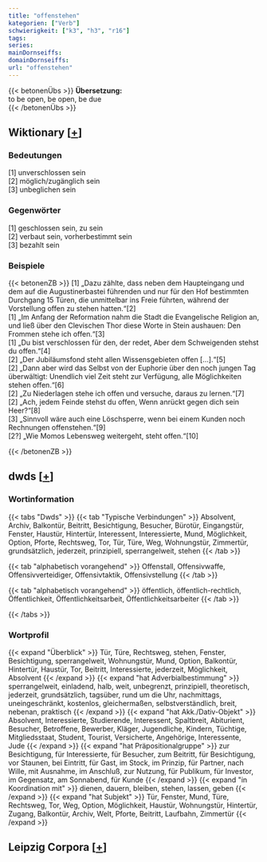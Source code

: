 ```yaml
---
title: "offenstehen"
kategorien: ["Verb"]
schwierigkeit: ["k3", "h3", "r16"]
tags:
series:
mainDornseiffs:
domainDornseiffs:
url: "offenstehen"
---
```


{{< betonenÜbs >}}
**Übersetzung:**  
to be open, be open, be due  
{{< /betonenÜbs >}}

## Wiktionary [[+](https://de.wiktionary.org/wiki/offenstehen)]

### Bedeutungen
[1] unverschlossen sein  
[2] möglich/zugänglich sein  
[3] unbeglichen sein  

### Gegenwörter
[1] geschlossen sein, zu sein  
[2] verbaut sein, vorherbestimmt sein  
[3] bezahlt sein  

### Beispiele
{{< betonenZB >}}
[1] „Dazu zählte, dass neben dem Haupteingang und dem auf die Augustinerbastei führenden und nur für den Hof bestimmten Durchgang 15 Türen, die unmittelbar ins Freie führten, während der Vorstellung offen zu stehen hatten.“[2]  
[1] „Im Anfang der Reformation nahm die Stadt die Evangelische Religion an, und ließ über den Clevischen Thor diese Worte in Stein aushauen: Den Frommen stehe ich offen.“[3]  
[1] „Du bist verschlossen für den, der redet, Aber dem Schweigenden stehst du offen.“[4]  
[2] „Der Jubiläumsfond steht allen Wissensgebieten offen […].“[5]  
[2] „Dann aber wird das Selbst von der Euphorie über den noch jungen Tag überwältigt: Unendlich viel Zeit steht zur Verfügung, alle Möglichkeiten stehen offen.“[6]  
[2] „Zu Niederlagen stehe ich offen und versuche, daraus zu lernen.“[7]  
[2] „Ach, jedem Feinde stehst du offen, Wenn anrückt gegen dich sein Heer?“[8]  
[3] „Sinnvoll wäre auch eine Löschsperre, wenn bei einem Kunden noch Rechnungen offenstehen.“[9]  
[2?] „Wie Momos Lebensweg weitergeht, steht offen.“[10]  

{{< /betonenZB >}}


## dwds [[+](https://www.dwds.de/wb/offenstehen)]

### Wortinformation
{{< tabs "Dwds" >}}
{{< tab "Typische Verbindungen" >}}
Absolvent, Archiv, Balkontür, Beitritt, Besichtigung, Besucher, Bürotür, Eingangstür, Fenster, Haustür, Hintertür, Interessent, Interessierte, Mund, Möglichkeit, Option, Pforte, Rechtsweg, Tor, Tür, Türe, Weg, Wohnungstür, Zimmertür, grundsätzlich, jederzeit, prinzipiell, sperrangelweit, stehen
{{< /tab >}}

{{< tab "alphabetisch vorangehend" >}}
Offenstall, Offensivwaffe, Offensivverteidiger, Offensivtaktik, Offensivstellung
{{< /tab >}}

{{< tab "alphabetisch vorangehend" >}}
öffentlich, öffentlich-rechtlich, Öffentlichkeit, Öffentlichkeitsarbeit, Öffentlichkeitsarbeiter
{{< /tab >}}

{{< /tabs >}}

### Wortprofil
{{< expand "Überblick" >}} Tür, Türe, Rechtsweg, stehen, Fenster, Besichtigung, sperrangelweit, Wohnungstür, Mund, Option, Balkontür, Hintertür, Haustür, Tor, Beitritt, Interessierte, jederzeit, Möglichkeit, Absolvent {{< /expand >}}
{{< expand "hat Adverbialbestimmung" >}} sperrangelweit, einladend, halb, weit, unbegrenzt, prinzipiell, theoretisch, jederzeit, grundsätzlich, tagsüber, rund um die Uhr, nachmittags, uneingeschränkt, kostenlos, gleichermaßen, selbstverständlich, breit, nebenan, praktisch {{< /expand >}}
{{< expand "hat Akk./Dativ-Objekt" >}} Absolvent, Interessierte, Studierende, Interessent, Spaltbreit, Abiturient, Besucher, Betroffene, Bewerber, Kläger, Jugendliche, Kindern, Tüchtige, Mitgliedsstaat, Student, Tourist, Versicherte, Angehörige, Interessente, Jude {{< /expand >}}
{{< expand "hat Präpositionalgruppe" >}} zur Besichtigung, für Interessierte, für Besucher, zum Beitritt, für Besichtigung, vor Staunen, bei Eintritt, für Gast, im Stock, im Prinzip, für Partner, nach Wille, mit Ausnahme, im Anschluß, zur Nutzung, für Publikum, für Investor, im Gegensatz, am Sonnabend, für Kunde {{< /expand >}}
{{< expand "in Koordination mit" >}} dienen, dauern, bleiben, stehen, lassen, geben {{< /expand >}}
{{< expand "hat Subjekt" >}} Tür, Fenster, Mund, Türe, Rechtsweg, Tor, Weg, Option, Möglichkeit, Haustür, Wohnungstür, Hintertür, Zugang, Balkontür, Archiv, Welt, Pforte, Beitritt, Laufbahn, Zimmertür {{< /expand >}}

## Leipzig Corpora [[+](https://corpora.uni-leipzig.de/en/res?word=offenstehen&corpusId=deu_newscrawl-public_2018)]

